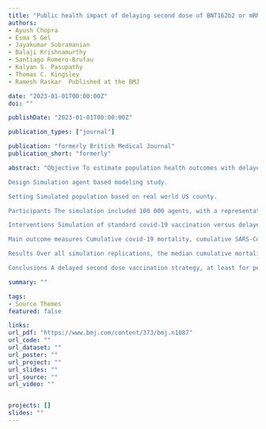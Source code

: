 ```yaml
---
title: "Public health impact of delaying second dose of BNT162b2 or mRNA-1273 covid-19 vaccine: simulation agent based modeling study"
authors:
- Ayush Chopra
- Esma S Gel
- Jayakumar Subramanian
- Balaji Krishnamurthy
- Santiago Romero-Brufau
- Kalyan S. Pasupathy
- Thomas C. Kingsley
- Ramesh Raskar  Published at the BMJ

date: "2023-01-01T00:00:00Z"
doi: ""

publishDate: "2023-01-01T00:00:00Z"

publication_types: ["journal"]

publication: "formerly British Medical Journal"
publication_short: "formerly"

abstract: "Objective To estimate population health outcomes with delayed second dose versus standard schedule of SARS-CoV-2 mRNA vaccination.

Design Simulation agent based modeling study.

Setting Simulated population based on real world US county.

Participants The simulation included 100 000 agents, with a representative distribution of demographics and occupations. Networks of contacts were established to simulate potentially infectious interactions though occupation, household, and random interactions.

Interventions Simulation of standard covid-19 vaccination versus delayed second dose vaccination prioritizing the first dose. The simulation runs were replicated 10 times. Sensitivity analyses included first dose vaccine efficacy of 50%, 60%, 70%, 80%, and 90% after day 12 post-vaccination; vaccination rate of 0.1%, 0.3%, and 1% of population per day; assuming the vaccine prevents only symptoms but not asymptomatic spread (that is, non-sterilizing vaccine); and an alternative vaccination strategy that implements delayed second dose for people under 65 years of age, but not until all those above this age have been vaccinated.

Main outcome measures Cumulative covid-19 mortality, cumulative SARS-CoV-2 infections, and cumulative hospital admissions due to covid-19 over 180 days.

Results Over all simulation replications, the median cumulative mortality per 100 000 for standard dosing versus delayed second dose was 226 v 179, 233 v 207, and 235 v 236 for 90%, 80%, and 70% first dose efficacy, respectively. The delayed second dose strategy was optimal for vaccine efficacies at or above 80% and vaccination rates at or below 0.3% of the population per day, under both sterilizing and non-sterilizing vaccine assumptions, resulting in absolute cumulative mortality reductions between 26 and 47 per 100 000. The delayed second dose strategy for people under 65 performed consistently well under all vaccination rates tested.

Conclusions A delayed second dose vaccination strategy, at least for people aged under 65, could result in reduced cumulative mortality under certain conditions."

summary: ""

tags:
- Source Themes
featured: false

links:
url_pdf: "https://www.bmj.com/content/373/bmj.n1087"
url_code: ""
url_dataset: ""
url_poster: ""
url_project: ""
url_slides: ""
url_source: ""
url_video: ""


projects: []
slides: ""
---
```

